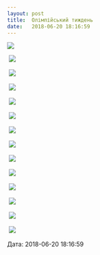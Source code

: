 ```yaml
---
layout: post
title:  Олімпійський тиждень
date:   2018-06-20 18:16:59
---
```

![](/assets/tiger-1529507222.png)

 ![](/assets/tiger-1529507244.png)

 ![](/assets/tiger-1529507288.png)

 ![](/assets/tiger-1529507330.png)

 ![](/assets/tiger-1529507378.png)

 ![](/assets/tiger-1529507422.png)

 ![](/assets/tiger-1529507449.png)

 ![](/assets/tiger-1529507495.png)

 ![](/assets/tiger-1529507574.png)

 ![](/assets/tiger-1529507664.png)

 ![](/assets/tiger-1529507692.png)

 ![](/assets/tiger-1529507738.png)

 ![](/assets/tiger-1529507762.png)

 ![](/assets/tiger-1529507804.png)

  
Дата: 2018-06-20 18:16:59